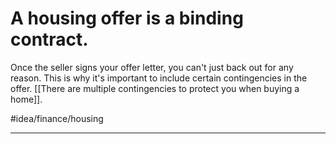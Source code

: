 # A housing offer is a binding contract.
Once the seller signs your offer letter, you can't just back out for any reason. This is why it's important to include certain contingencies in the offer. [[There are multiple contingencies to protect you when buying a home]]. 

#idea/finance/housing

---
